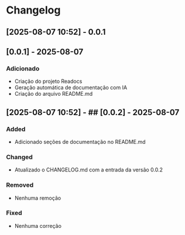 # Changelog

## [2025-08-07 10:52] - 0.0.1
## [0.0.1] - 2025-08-07
### Adicionado
- Criação do projeto Readocs
- Geração automática de documentação com IA
- Criação do arquivo README.md

## [2025-08-07 10:52] - ## [0.0.2] - 2025-08-07
### Added
- Adicionado seções de documentação no README.md

### Changed
- Atualizado o CHANGELOG.md com a entrada da versão 0.0.2

### Removed
- Nenhuma remoção

### Fixed
- Nenhuma correção

